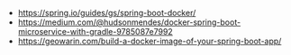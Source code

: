 * https://spring.io/guides/gs/spring-boot-docker/
* https://medium.com/@hudsonmendes/docker-spring-boot-microservice-with-gradle-9785087e7992
* https://geowarin.com/build-a-docker-image-of-your-spring-boot-app/

